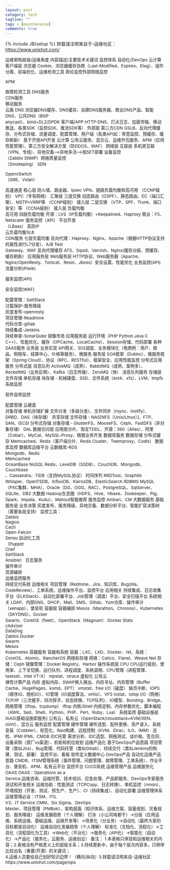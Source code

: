 ```yaml
---
layout: post
category: tech
tagline: ""
tags : [maintenance]
comments: true
---
```

{% include JB/setup %}
转载请注明来自于-运维社区：https://www.unixhot.com/
<tbody>
<tr>
<td colspan="3" width="283" height="40"><span style="font-size: 10pt;">运维架构层级/运维角度</span></td>
<td width="818"><span style="font-size: 10pt;">内容描述/主要技术关键词</span></td>
<td width="146"><span style="font-size: 10pt;">监控体系</span></td>
<td width="153"><span style="font-size: 10pt;">自动化/DevOps</span></td>
<td><span style="font-size: 10pt;">云计算</span></td>
</tr>
<tr>
<td rowspan="3" width="81" height="120"><span style="font-size: 10pt;">客户端层</span></td>
<td colspan="2" width="202"><span style="font-size: 10pt;">浏览器</span></td>
<td width="818"><span style="font-size: 10pt;">Cookie、浏览器缓存协商（Last-Modified、Expires、Etag）、组件分离、前端优化、运维检测工具</span></td>
<td rowspan="5" width="146"><span style="font-size: 10pt;">舆论监控外部网络监控</span><p></p>
<p><span style="font-size: 10pt;">APM</span></p></td>
<td rowspan="3" width="153"><span style="font-size: 10pt;">故障检测工具</span></td>
<td rowspan="5" width="131"><span style="font-size: 10pt;">DNS服务</span><br>
<span style="font-size: 10pt;"> CDN服务</span><br>
<span style="font-size: 10pt;"> 移动服务</span><br>
<span style="font-size: 10pt;"> 云盾</span></td>
</tr>
<tr>
<td colspan="2" width="202" height="40"><span style="font-size: 10pt;">DNS</span></td>
<td width="818"><span style="font-size: 10pt;">浏览器DNS缓存、DNS缓存、自建DNS服务器、商业DNS产品、智能DNS、公共DNS（BGP</span><br>
<span style="font-size: 10pt;"> anycast）、bind+DLZ/DPDK</span></td>
</tr>
<tr>
<td colspan="2" height="40"><span style="font-size: 10pt;">客户端/APP</span></td>
<td><span style="font-size: 10pt;">HTTP-DNS、打点日志、加密传输、移动推送、各类SDK（监控SDK、推流SDK等）</span></td>
</tr>
<tr>
<td rowspan="2" width="81" height="80"><span style="font-size: 10pt;">外部层</span></td>
<td colspan="2" width="202"><span style="font-size: 10pt;">第三方CDN</span></td>
<td width="818"><span style="font-size: 10pt;">GSLB、反向代理缓存、分布式存储、流量调度、配置管理、用户端（各类API如：带宽监控、预缓存、缓存刷新）</span></td>
<td rowspan="2" width="153"><span style="font-size: 10pt;">基于开放API开发</span></td>
</tr>
<tr>
<td colspan="2" width="202" height="40"><span style="font-size: 10pt;">云计算</span></td>
<td width="818"><span style="font-size: 10pt;">公有云服务、混合云、运维外包服务、APM（应用性能管理）、第三方安全解决方案（防DDOS、WAF）</span></td>
</tr>
<tr>
<td rowspan="4" width="81" height="160"><span style="font-size: 10pt;">网络层</span></td>
<td colspan="2" width="202"><span style="font-size: 10pt;">互联层</span></td>
<td width="818"><span style="font-size: 10pt;">多机房互联（VPN、专线）、异地灾备--&gt;异地多活--&gt;按SET部署</span></td>
<td rowspan="4" width="146"><span style="font-size: 10pt;">设备监控</span><br>
<span style="font-size: 10pt;"> （Zabbix SNMP）网络质量监控</span><br>
<span style="font-size: 10pt;"> （Smokeping）</span></td>
<td rowspan="4" width="153"><span style="font-size: 10pt;">SDN</span><p></p>
<p><span style="font-size: 10pt;">OpenvSwitch</span><br>
<span style="font-size: 10pt;"> （GRE、Vxlan）</span></p></td>
<td><span style="font-size: 10pt;">高速通道</span></td>
</tr>
<tr>
<td colspan="2" width="202" height="40"><span style="font-size: 10pt;">核心层</span></td>
<td width="818"><span style="font-size: 10pt;">防火墙、路由器、Ipsec VPN、链路负载均衡和高可用 （CCNP级别）</span></td>
<td rowspan="3" width="131"><span style="font-size: 10pt;">VPC（专有网络）</span></td>
</tr>
<tr>
<td colspan="2" width="202" height="40"><span style="font-size: 10pt;">汇聚层</span></td>
<td width="818"><span style="font-size: 10pt;">三层交换 动态路由（OSPF）、静态路由、EC（端口汇聚）、MSTP+VRRP等 （CCNP级别）</span></td>
</tr>
<tr>
<td colspan="2" width="202" height="40"><span style="font-size: 10pt;">接入层</span></td>
<td width="818"><span style="font-size: 10pt;">二层交换 （VTP、SPF、Trunk、端口安全）等 （CCNA级别）</span></td>
</tr>
<tr>
<td rowspan="3" width="81" height="120"><span style="font-size: 10pt;">接入层</span></td>
<td rowspan="2" width="100"><span style="font-size: 10pt;">负载均衡</span><br>
<span style="font-size: 10pt;"> 高可用</span></td>
<td width="102"><span style="font-size: 10pt;">四层负载均衡</span></td>
<td width="818"><span style="font-size: 10pt;">开源：LVS（IP负载均衡）+Keepalived、Haproxy 商业：F5、Netscaler</span></td>
<td rowspan="3" width="146"><span style="font-size: 10pt;">服务监控（API）</span></td>
<td rowspan="3" width="153"><span style="font-size: 10pt;">平台开发</span><br>
<span style="font-size: 10pt;"> （LBaas）</span></td>
<td rowspan="3" width="131"><span style="font-size: 10pt;">高防IP</span><br>
<span style="font-size: 10pt;"> 云负载均衡SLB</span><br>
<span style="font-size: 10pt;"> CDN服务</span></td>
</tr>
<tr>
<td width="102" height="40"><span style="font-size: 10pt;">七层负载均衡</span></td>
<td width="818"><span style="font-size: 10pt;">反向代理：Haproxy、Nginx、Apache（根据HTTP协议支持的属性进行L7分发）、A/B Test</span><br>
<span style="font-size: 10pt;"> Gateway、WAF</span></td>
</tr>
<tr>
<td colspan="2" width="202" height="40"><span style="font-size: 10pt;">反向代理缓存</span></td>
<td width="818"><span style="font-size: 10pt;">ATS、Squid、Varnish、Nginx(缓存分级、预缓存、缓存刷新）</span></td>
</tr>
<tr>
<td rowspan="5" width="81" height="200"><span style="font-size: 10pt;">应用服务层</span></td>
<td colspan="2" width="202"><span style="font-size: 10pt;">Web服务层</span></td>
<td width="818"><span style="font-size: 10pt;">HTTP协议、Web服务器（Apache、Nginx/OpenResty、Tomcat、Resin、Jboss）安全设置、性能优化</span></td>
<td rowspan="5" width="146"><span style="font-size: 10pt;">业务监控(API)流量分析(Piwik)</span><p></p>
<p><span style="font-size: 10pt;">服务监控(API)</span></p>
<p><span style="font-size: 10pt;">安全监控(WAF)</span></p></td>
<td rowspan="5" width="153"><span style="font-size: 10pt;">配置管理：SaltStack</span><br>
<span style="font-size: 10pt;"> 过载保护-服务降级</span><br>
<span style="font-size: 10pt;"> 灰度发布-openresty</span><br>
<span style="font-size: 10pt;"> 项目管理-Readmine</span><br>
<span style="font-size: 10pt;"> 代码仓库-gitlab</span><br>
<span style="font-size: 10pt;"> 持续集成-Jenkins</span><br>
<span style="font-size: 10pt;"> 持续审查-SonarQube</span></td>
<td><span style="font-size: 10pt;">镜像市场</span></td>
</tr>
<tr>
<td colspan="2" width="202" height="40"><span style="font-size: 10pt;">应用服务层</span></td>
<td width="818"><span style="font-size: 10pt;">运行环境（PHP Python Java C</span><br>
<span style="font-size: 10pt;"> C++）、性能优化、缓存（OPCache、LocalCache）、Session存储、代码部署</span></td>
<td rowspan="2"><span style="font-size: 10pt;">各种SAAS服务</span></td>
</tr>
<tr>
<td rowspan="2" width="100" height="80"><span style="font-size: 10pt;">业务层</span></td>
<td width="102"><span style="font-size: 10pt;">业务实现</span></td>
<td width="818"><span style="font-size: 10pt;">API网关、302调度、业务模块化（电商例：用户、商品、购物车、结算中心、价格等服务）、微服务</span></td>
</tr>
<tr>
<td width="102" height="40"><span style="font-size: 10pt;">服务层</span></td>
<td width="818"><span style="font-size: 10pt;">SOA框架（Dubbo）、微服务框架（Spring Cloud）、协议（RPC、RESTful）、框架安全、应用性能监控</span></td>
<td><span style="font-size: 10pt;">分布式应用服务</span></td>
</tr>
<tr>
<td width="100" height="40"><span style="font-size: 10pt;">分布式层</span></td>
<td width="102"><span style="font-size: 10pt;">消息队列</span></td>
<td width="818"><span style="font-size: 10pt;">ActiveMQ（成熟）、RabbitMQ（成熟、案例多）、RocketMQ（业务应用）、Kafka（日志传输）、ZeroMQ（快）</span></td>
<td><span style="font-size: 10pt;">消息队列服务</span></td>
</tr>
<tr>
<td rowspan="10" width="81" height="402"><span style="font-size: 10pt;">存储层</span></td>
<td rowspan="4" width="100"><span style="font-size: 10pt;">文件存储</span></td>
<td><span style="font-size: 10pt;">单机存储</span></td>
<td width="818"><span style="font-size: 10pt;">块存储 - 机械硬盘、SSD、文件系统（ext4、xfs）、LVM、tmpfs</span></td>
<td rowspan="5" width="146"><span style="font-size: 10pt;">系统监控</span><p></p>
<p><span style="font-size: 10pt;">软件自带监控</span></p></td>
<td rowspan="5" width="153"><span style="font-size: 10pt;">配置管理</span></td>
<td rowspan="4" width="131"><span style="font-size: 10pt;">云硬盘</span><br>
<span style="font-size: 10pt;"> 对象存储</span></td>
</tr>
<tr>
<td height="40"><span style="font-size: 10pt;">单机存储扩展</span></td>
<td width="818"><span style="font-size: 10pt;">文件分发（多级分发）、文件同步（rsync、inotify）、DRBD、DAS（块存储）</span></td>
</tr>
<tr>
<td width="102" height="40"><span style="font-size: 10pt;">共享存储</span></td>
<td width="818"><span style="font-size: 10pt;">文件存储 - NAS[NFS（Unix/Linux）]、FTP、SAN、iSCSI</span></td>
</tr>
<tr>
<td width="102" height="40"><span style="font-size: 10pt;">分布式存储</span></td>
<td width="818"><span style="font-size: 10pt;">对象存储 - GlusterFS、MooseFS、Ceph、FastDFS（非对象存储）</span></td>
</tr>
<tr>
<td width="100" height="40"><span style="font-size: 10pt;">DAL</span></td>
<td width="102"><span style="font-size: 10pt;">数据访问层</span></td>
<td width="818"><span style="font-size: 10pt;">应用层分片、淘宝TDDL、开源：360（Atlas）、阿里（Cobar）、MyCat、MySQL-Proxy、根据业务开发</span></td>
<td><span style="font-size: 10pt;">数据库服务</span></td>
</tr>
<tr>
<td rowspan="5" width="100" height="202"><span style="font-size: 10pt;">数据存储</span></td>
<td width="102"><span style="font-size: 10pt;">分布式缓存</span></td>
<td width="818"><span style="font-size: 10pt;">Memcached、Redis（客户端分片、Redis Cluster、Twemproxy、Codis）</span></td>
<td rowspan="4" width="146"><span style="font-size: 10pt;">数据库监控</span></td>
<td rowspan="4" width="153"><span style="font-size: 10pt;">数据库运维平台</span></td>
<td rowspan="4" width="131"><span style="font-size: 10pt;">云数据库-RDS</span><br>
<span style="font-size: 10pt;"> Mongodb、Redis</span><br>
<span style="font-size: 10pt;"> Memcached</span><br>
<span style="font-size: 10pt;"> OceanBase</span></td>
</tr>
<tr>
<td width="102" height="40"><span style="font-size: 10pt;">NoSQL</span></td>
<td width="818"><span style="font-size: 10pt;">Redis、LevelDB（SSDB）、CouchDB、Mongodb、Couchbase</span><br>
<span style="font-size: 10pt;"> 、Cassandra、TiDB（支持MySQL协议）</span></td>
</tr>
<tr>
<td width="102" height="40"><span style="font-size: 10pt;">时间序列</span></td>
<td width="818"><span style="font-size: 10pt;">RRDTool、Graphite</span><br>
<span style="font-size: 10pt;"> Whisper、OpenTSDB、InfluxDB、KairosDB、ElasticSearch</span></td>
</tr>
<tr>
<td width="102" height="40"><span style="font-size: 10pt;">RDBMS</span></td>
<td width="818"><span style="font-size: 10pt;">MySQL（PXC集群、MHA）、Oracle（DG、OGG、RAC）、PostgreSQL、SqlServer、SQLite、DB2</span></td>
</tr>
<tr>
<td width="102" height="42"><span style="font-size: 10pt;">大数据</span></td>
<td width="818"><span style="font-size: 10pt;">Hadoop生态圈（HDFS、Hive、Hbase、Zookeeper、Pig、Spark、Impala、Kudu）、Mahout智能推荐</span></td>
<td width="146"><span style="font-size: 10pt;">服务监控</span></td>
<td width="153"><span style="font-size: 10pt;">Ambari、CM</span></td>
<td><span style="font-size: 10pt;">大数据服务</span></td>
</tr>
<tr>
<td rowspan="4" width="81" height="162"><span style="font-size: 10pt;">基础服务层</span></td>
<td colspan="2" width="202"><span style="font-size: 10pt;">业务决策</span></td>
<td width="818"><span style="font-size: 10pt;">灰度发布、服务降级、异地灾备、数据分析平台、智能扩容决策树（需要各层支持）</span></td>
<td rowspan="4" width="146"><span style="font-size: 10pt;">监控工具：</span><br>
<span style="font-size: 10pt;"> Zabbix</span><br>
<span style="font-size: 10pt;"> Nagios</span><br>
<span style="font-size: 10pt;"> Cacti</span><br>
<span style="font-size: 10pt;"> Open-Falcon</span><br>
<span style="font-size: 10pt;"> Sensu</span></td>
<td rowspan="4" width="153"><span style="font-size: 10pt;">自动化工具</span><br>
<span style="font-size: 10pt;"> （Puppet</span><br>
<span style="font-size: 10pt;"> Chef</span><br>
<span style="font-size: 10pt;"> SaltStack</span><br>
<span style="font-size: 10pt;"> Ansible）</span></td>
<td rowspan="4" width="131"><span style="font-size: 10pt;">日志服务</span><br>
<span style="font-size: 10pt;"> 操作审计</span><br>
<span style="font-size: 10pt;"> 资源编排</span><br>
<span style="font-size: 10pt;"> 运维监控服务</span><br>
<span style="font-size: 10pt;"> 持续交付系统</span></td>
</tr>
<tr>
<td colspan="2" width="202" height="40"><span style="font-size: 10pt;">运维相关</span></td>
<td width="818"><span style="font-size: 10pt;">项目管理（Redmine、Jira、知识库、Bugzilla、CodeReview）、工单系统、运维操作平台、监控平台</span></td>
</tr>
<tr>
<td colspan="2" width="202" height="40"><span style="font-size: 10pt;">应用相关</span></td>
<td width="818"><span style="font-size: 10pt;">持续集成、日志收集平台（ELKStack）、自动化部署平台、Job管理（调度）平台、安全扫描平台</span></td>
</tr>
<tr>
<td colspan="2" width="202" height="40"><span style="font-size: 10pt;">系统相关</span></td>
<td width="818"><span style="font-size: 10pt;">LDAP、内部DNS、DHCP、Mail、SMS、Gitlab、Yum仓库、操作审计（xenapp）、堡垒机</span></td>
</tr>
<tr>
<td rowspan="3" width="81" height="120"><span style="font-size: 10pt;">容器层</span></td>
<td colspan="2" width="202"><span style="font-size: 10pt;">容器编排</span></td>
<td width="818"><span style="font-size: 10pt;">Mesos（Marathon、Chronos）、Kubernetes（SKYDNS）、Docker</span><br>
<span style="font-size: 10pt;"> Swarm、CoreOS（fleet）、OpenStack（Magnum）</span></td>
<td rowspan="3" width="146"><span style="font-size: 10pt;">Docker Stats</span><br>
<span style="font-size: 10pt;"> cAdvisor</span><br>
<span style="font-size: 10pt;"> DataDog</span><br>
<span style="font-size: 10pt;"> Zabbix</span></td>
<td rowspan="3" width="153"><span style="font-size: 10pt;">Docker</span><br>
<span style="font-size: 10pt;"> Swarm</span><br>
<span style="font-size: 10pt;"> Mesos</span><br>
<span style="font-size: 10pt;"> Kubernetes</span></td>
<td rowspan="3" width="131"><span style="font-size: 10pt;">容器服务</span></td>
</tr>
<tr>
<td colspan="2" width="202" height="40"><span style="font-size: 10pt;">容器和系统</span></td>
<td width="818"><span style="font-size: 10pt;">容器：LXC、LXD、Docker、rkt、系统：CoreOS、Atomic、RancherOS</span></td>
</tr>
<tr>
<td colspan="2" width="202" height="40"><span style="font-size: 10pt;">网络和存储</span></td>
<td width="818"><span style="font-size: 10pt;">网络：Calico、Flanel、Weave Net 存储：Ceph 镜像管理：Docker Registry、Harbor</span></td>
</tr>
<tr>
<td rowspan="5" width="81" height="200"><span style="font-size: 10pt;">操作系统层</span></td>
<td colspan="2" width="202"><span style="font-size: 10pt;">CPU</span></td>
<td width="818"><span style="font-size: 10pt;">CPU运行级别、使用率、上下文切换、运行队列、进程调度、系统调用、CPU管理（进程管理、taskset、intel VT-X）</span></td>
<td width="146"><span style="font-size: 10pt;">mpstat、strace</span></td>
<td rowspan="5" width="153"><span style="font-size: 10pt;">虚拟化</span></td>
<td rowspan="8" width="131"><span style="font-size: 10pt;">公有云</span><br>
<span style="font-size: 10pt;"> 弹性计算产品</span></td>
</tr>
<tr>
<td colspan="2" width="202" height="40"><span style="font-size: 10pt;">内存</span></td>
<td width="818"><span style="font-size: 10pt;">虚拟内存、SWAP换入换出、内存寻址、内存管理（Buffer Cache、HugePages、ksmd、EPT）</span></td>
<td width="146"><span style="font-size: 10pt;">vmstat、free</span></td>
</tr>
<tr>
<td colspan="2" width="202" height="40"><span style="font-size: 10pt;">I/O（磁盘）</span></td>
<td width="818"><span style="font-size: 10pt;">缺页中断、IOPS（顺序IO、随机IO）、IO管理（IO调度算法、virtio）、VFS</span></td>
<td width="146"><span style="font-size: 10pt;">iostat、iotop</span></td>
</tr>
<tr>
<td colspan="2" width="202" height="40"><span style="font-size: 10pt;">I/O（网络）</span></td>
<td width="818"><span style="font-size: 10pt;">TCP/IP（三次握手、四次挥手、状态转换、TCP队列）、IO模型、Bonding、Bridge、网络管理（iftop、tcpdump）</span></td>
<td width="146"><span style="font-size: 10pt;">iftop</span></td>
</tr>
<tr>
<td colspan="2" height="40"><span style="font-size: 10pt;">内核/Shell</span></td>
<td width="818"><span style="font-size: 10pt;">内核定制、内存参数优化、脚本编程（AWK、Sed、Shell、Python、PHP、Perl、Ruby、Lua）</span></td>
<td width="146"><span style="font-size: 10pt;">系统监控</span></td>
</tr>
<tr>
<td rowspan="3" width="81" height="122"><span style="font-size: 10pt;">基础设施层</span></td>
<td colspan="2" width="202"><span style="font-size: 10pt;">IAAS(基础设施即服务)</span></td>
<td width="818"><span style="font-size: 10pt;">公有云、私有云（OpenStack/cloudstack+KVM/XEN、oVirt）、混合云</span></td>
<td width="146"><span style="font-size: 10pt;">服务监控</span></td>
<td width="153"><span style="font-size: 10pt;">配置管理</span></td>
</tr>
<tr>
<td colspan="2" width="202" height="42"><span style="font-size: 10pt;">硬件管理</span></td>
<td width="818"><span style="font-size: 10pt;">硬件选型、配件更换、资产录入、系统安装（Cobbler）、标签化、Raid构建、远程控制（KVM、iDrac、ILO、IMM）</span></td>
<td rowspan="2" width="146"><span style="font-size: 10pt;">巡检、IPMI</span></td>
<td rowspan="2" width="153"><span style="font-size: 10pt;">IPMI、CMDB</span></td>
</tr>
<tr>
<td colspan="2" width="202" height="40"><span style="font-size: 10pt;">IDC托管</span></td>
<td width="818"><span style="font-size: 10pt;">需求分析、IDC选型、网络测试、谈价格、签合同、设备采购（原厂vs渠道）、机柜和机位规划</span></td>
</tr>
<tr>
<td rowspan="2" width="81" height="80"><span style="font-size: 10pt;">运维产品化</span></td>
<td colspan="2" width="202"><span style="font-size: 10pt;">基于DevOps产品思路</span></td>
<td width="818"><span style="font-size: 10pt;">项目管理（类似Jira）、Bug管理、代码托管（类似Gitlab）、持续交付（类似Jenkins的构建、测试、部署）</span></td>
<td width="146"><span style="font-size: 10pt;">监控平台、看板</span></td>
<td width="153"><span style="font-size: 10pt;">软件定义数据中心</span></td>
<td width="131"><span style="font-size: 10pt;">DevOps产品</span></td>
</tr>
<tr>
<td colspan="2" width="202" height="40"><span style="font-size: 10pt;">自动化运维产品思路</span></td>
<td width="818"><span style="font-size: 10pt;">CMDB、ITSM管理系统（事件管理、问题管理、故障管理、工单系统）、作业平台、堡垒机、APM、私有云平台</span></td>
<td width="146"><span style="font-size: 10pt;">监控平台</span></td>
<td width="153"><span style="font-size: 10pt;">CI/CD系统</span></td>
<td width="131"><span style="font-size: 10pt;">运维管理产品</span></td>
</tr>
<tr>
<td width="81" height="40"><span style="font-size: 10pt;">运维服务化</span></td>
<td colspan="2" width="202"><span style="font-size: 10pt;">OAAS</span></td>
<td colspan="4" width="1248"><span style="font-size: 10pt;">OAAS：Operations as a</span><br>
<span style="font-size: 10pt;"> Service,运维咨询、运维托管、技术培训、应急处理、产品即服务、DevOps专家服务</span></td>
</tr>
<tr>
<td colspan="3" width="283" height="40"><span style="font-size: 10pt;">测试和开发相关</span></td>
<td colspan="4" width="1248"><span style="font-size: 10pt;">运维协助：性能测试（TCPCopy、日志转换）、单机监控（nmon）、环境规划（开发、测试、预生产、生产）、CI（持续集成）、自动化部署</span></td>
</tr>
<tr>
<td colspan="3" width="283" height="40"><span style="font-size: 10pt;">运维管理体系</span></td>
<td colspan="4" width="1248"><span style="font-size: 10pt;">运维管理必会：ITSM、ITIL</span><br>
<span style="font-size: 10pt;"> V3、IT Service CMM、Six Sigma、DevOps</span><br>
<span style="font-size: 10pt;"> Master、项目管理（PMBok）、架构层面（知识体系、运维方案、容量规划、灾备规划、服务降级）</span></td>
</tr>
<tr>
<td colspan="3" width="283" height="40"><span style="font-size: 10pt;">运维发展趋势（个人理解）</span></td>
<td colspan="4" width="1248"><span style="font-size: 10pt;">打杂（小公司啥都干）-&gt;分层（应用运维、系统运维、基础运维、运维开发等）-&gt;场景化（分业务）-&gt;自动化（最终大家的目标都是自动化）</span></td>
</tr>
<tr>
<td colspan="3" width="283" height="40"><span style="font-size: 10pt;">运维自动化发展趋势（个人理解）</span></td>
<td colspan="4" width="1248"><span style="font-size: 10pt;">标准化（文档化、流程化）-&gt;工具化（流程固化为工具）-&gt;Web化（平台化）-&gt;服务化（API化）-&gt;智能化（自动化）-&gt;产品化（服务化，云服务、运维创业）</span></td>
</tr>
<tr>
<td colspan="3" width="283" height="40"><span style="font-size: 10pt;">备注：</span></td>
<td colspan="4" width="1248"><span style="font-size: 10pt;">1.本表格只体现和运维相关的内容；2.表格没有严格意义上的层级关系；3.持续更新中，由于每个层次内容多，只例举比较出名（重要/开源）的关键词；</span><br>
<span style="font-size: 10pt;"> 4.运维人员要给自己划好知识边界！（横向|纵向）5.转载请注明来自-运维社区https://www.unixhot.com/page/ops</span></td>
</tr>
</tbody>
